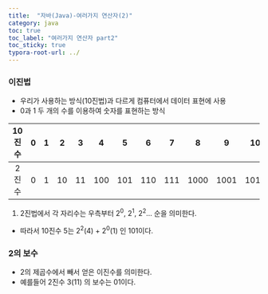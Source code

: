 ```yaml
---
title:  "자바(Java)-여러가지 연산자(2)"
category: java
toc: true
toc_label: "여러가지 연산자 part2"
toc_sticky: true
typora-root-url: ../
---
```






### 이진법

- 우리가 사용하는 방식(10진법)과 다르게 컴퓨터에서 데이터 표현에 사용
- 0과 1 두 개의 수를 이용하여 숫자를 표현하는 방식 

| 10진수 |  0   |  1   |  2   |  3   |  4   |  5   |  6   |  7   |  8   |  9   |  10  |
| :----: | :--: | :--: | :--: | :--: | :--: | :--: | :--: | :--: | :--: | :--: | :--: |
| 2진수  |  0   |  1   |  10  |  11  | 100  | 101  | 110  | 111  | 1000 | 1001 | 1010 |

1. 2진법에서 각 자리수는 우측부터 2<sup>0</sup>, 2<sup>1</sup>, 2<sup>2</sup>… 순을 의미한다.

- 따라서 10진수 5는 2<sup>2</sup>(4) + 2<sup>0</sup>(1) 인 101이다.



### 2의 보수

- 2의 제곱수에서 빼서 얻은 이진수를 의미한다.
- 예를들어 2진수 3(11) 의 보수는 01이다.

